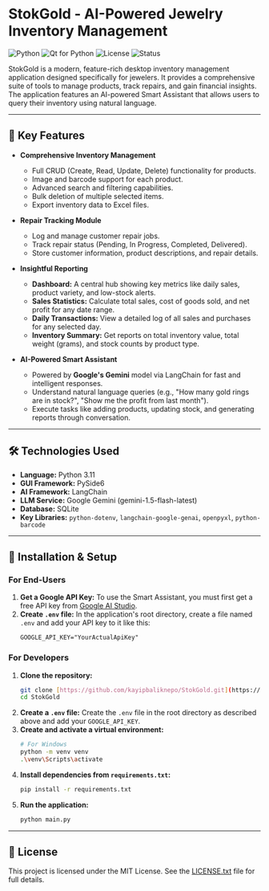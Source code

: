 # StokGold - AI-Powered Jewelry Inventory Management

![Python](https://img.shields.io/badge/Python-3.11-blue?style=for-the-badge&logo=python) ![Qt for Python](https://img.shields.io/badge/Qt_for_Python-PySide6-217346?style=for-the-badge&logo=qt) ![License](https://img.shields.io/badge/License-MIT-green?style=for-the-badge) ![Status](https://img.shields.io/badge/Status-Development-blue?style=for-the-badge)

StokGold is a modern, feature-rich desktop inventory management application designed specifically for jewelers. It provides a comprehensive suite of tools to manage products, track repairs, and gain financial insights. The application features an AI-powered Smart Assistant that allows users to query their inventory using natural language.

---

## 🚀 Key Features

* **Comprehensive Inventory Management**
    * Full CRUD (Create, Read, Update, Delete) functionality for products.
    * Image and barcode support for each product.
    * Advanced search and filtering capabilities.
    * Bulk deletion of multiple selected items.
    * Export inventory data to Excel files.

* **Repair Tracking Module**
    * Log and manage customer repair jobs.
    * Track repair status (Pending, In Progress, Completed, Delivered).
    * Store customer information, product descriptions, and repair details.

* **Insightful Reporting**
    * **Dashboard:** A central hub showing key metrics like daily sales, product variety, and low-stock alerts.
    * **Sales Statistics:** Calculate total sales, cost of goods sold, and net profit for any date range.
    * **Daily Transactions:** View a detailed log of all sales and purchases for any selected day.
    * **Inventory Summary:** Get reports on total inventory value, total weight (grams), and stock counts by product type.

* **AI-Powered Smart Assistant**
    * Powered by **Google's Gemini** model via LangChain for fast and intelligent responses.
    * Understand natural language queries (e.g., "How many gold rings are in stock?", "Show me the profit from last month").
    * Execute tasks like adding products, updating stock, and generating reports through conversation.

---

## 🛠️ Technologies Used

* **Language:** Python 3.11
* **GUI Framework:** PySide6
* **AI Framework:** LangChain
* **LLM Service:** Google Gemini (gemini-1.5-flash-latest)
* **Database:** SQLite
* **Key Libraries:** `python-dotenv`, `langchain-google-genai`, `openpyxl`, `python-barcode`

---

## 🚀 Installation & Setup

### For End-Users

1.  **Get a Google API Key:** To use the Smart Assistant, you must first get a free API key from [Google AI Studio](https://aistudio.google.com/app/apikey).
2.  **Create `.env` file:** In the application's root directory, create a file named `.env` and add your API key to it like this:
    ```
    GOOGLE_API_KEY="YourActualApiKey"
    ```

### For Developers

1.  **Clone the repository:**
    ```bash
    git clone [https://github.com/kayipbaliknepo/StokGold.git](https://github.com/kayipbaliknepo/StokGold.git)
    cd StokGold
    ```
2.  **Create a `.env` file:** Create the `.env` file in the root directory as described above and add your `GOOGLE_API_KEY`.
3.  **Create and activate a virtual environment:**
    ```bash
    # For Windows
    python -m venv venv
    .\venv\Scripts\activate
    ```
4.  **Install dependencies from `requirements.txt`:**
    ```bash
    pip install -r requirements.txt
    ```
5.  **Run the application:**
    ```bash
    python main.py
    ```
---

## 📄 License

This project is licensed under the MIT License. See the [LICENSE.txt](LICENSE.txt) file for full details.